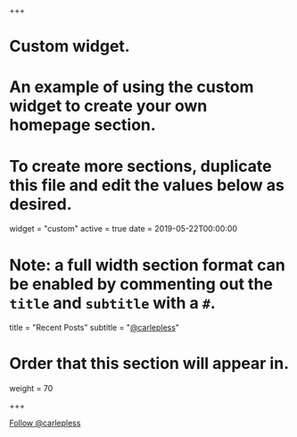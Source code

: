 +++
# Custom widget.
# An example of using the custom widget to create your own homepage section.
# To create more sections, duplicate this file and edit the values below as desired.
widget = "custom"
active = true
date = 2019-05-22T00:00:00

# Note: a full width section format can be enabled by commenting out the `title` and `subtitle` with a `#`.
title = "Recent Posts"
subtitle = "[@carlepless](https://twitter.com/carlepless)"

# Order that this section will appear in.
weight = 70

+++

<a href="https://twitter.com/carlepless?ref_src=twsrc%5Etfw" class="twitter-follow-button" data-size="large" data-lang="en" data-show-count="false">Follow @carlepless</a><script async src="https://platform.twitter.com/widgets.js" charset="utf-8"></script>
